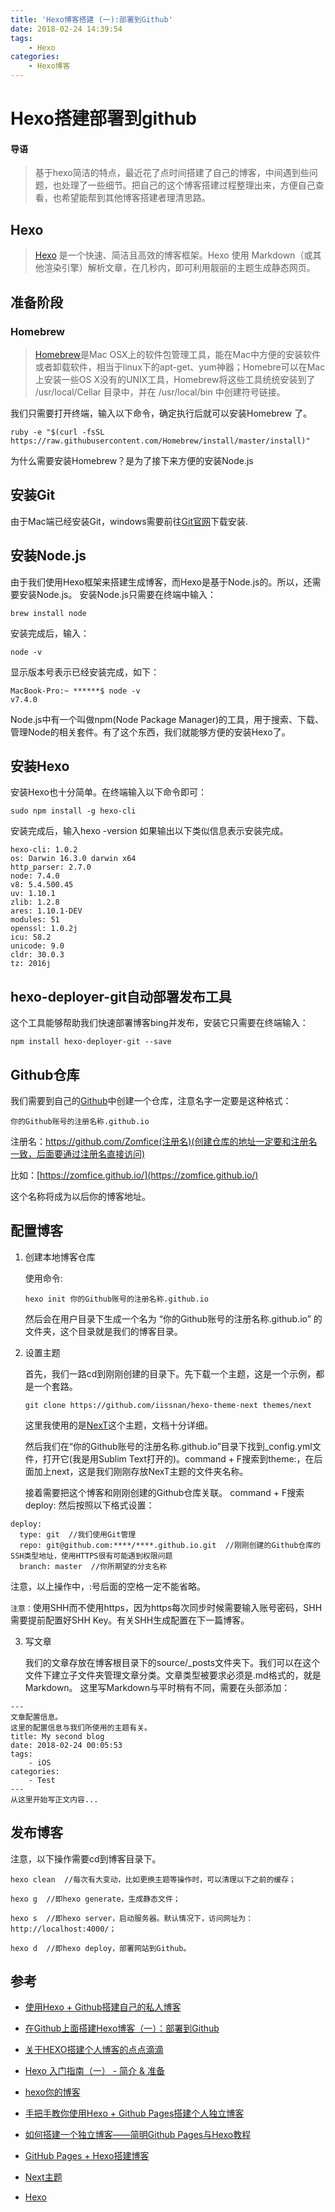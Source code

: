 ```yaml
---
title: 'Hexo博客搭建 (一):部署到Github'
date: 2018-02-24 14:39:54
tags:
	- Hexo
categories:
	- Hexo博客
---
```

# Hexo搭建部署到github

#### 导语

> 基于hexo简洁的特点，最近花了点时间搭建了自己的博客，中间遇到些问题，也处理了一些细节。把自己的这个博客搭建过程整理出来，方便自己查看，也希望能帮到其他博客搭建者理清思路。

## Hexo

> [Hexo](https://hexo.io/) 是一个快速、简洁且高效的博客框架。Hexo 使用 Markdown（或其他渲染引擎）解析文章，在几秒内，即可利用靓丽的主题生成静态网页。

## 准备阶段

### Homebrew

> [Homebrew](https://brew.sh/index_zh-cn.html)是Mac OSX上的软件包管理工具，能在Mac中方便的安装软件或者卸载软件，相当于linux下的apt-get、yum神器；Homebre可以在Mac上安装一些OS X没有的UNIX工具，Homebrew将这些工具统统安装到了 /usr/local/Cellar 目录中，并在 /usr/local/bin 中创建符号链接。

我们只需要打开终端，输入以下命令，确定执行后就可以安装Homebrew 了。

` ruby -e "$(curl -fsSL https://raw.githubusercontent.com/Homebrew/install/master/install)" `

为什么需要安装Homebrew？是为了接下来方便的安装Node.js

## 安装Git

由于Mac端已经安装Git，windows需要前往[Git官网](https://git-scm.com/)下载安装.

## 安装Node.js

由于我们使用Hexo框架来搭建生成博客，而Hexo是基于Node.js的。所以，还需要安装Node.js。
安装Node.js只需要在终端中输入：

```
brew install node
```
安装完成后，输入：

```
node -v
```
显示版本号表示已经安装完成，如下：

```
MacBook-Pro:~ ******$ node -v
v7.4.0
```
Node.js中有一个叫做npm(Node Package Manager)的工具，用于搜索、下载、管理Node的相关套件。有了这个东西，我们就能够方便的安装Hexo了。

## 安装Hexo

安装Hexo也十分简单。在终端输入以下命令即可：

```
sudo npm install -g hexo-cli
```
安装完成后，输入hexo -version 如果输出以下类似信息表示安装完成。

```
hexo-cli: 1.0.2
os: Darwin 16.3.0 darwin x64
http_parser: 2.7.0
node: 7.4.0
v8: 5.4.500.45
uv: 1.10.1
zlib: 1.2.8
ares: 1.10.1-DEV
modules: 51
openssl: 1.0.2j
icu: 58.2
unicode: 9.0
cldr: 30.0.3
tz: 2016j
```

## hexo-deployer-git自动部署发布工具

这个工具能够帮助我们快速部署博客bing并发布，安装它只需要在终端输入：

```
npm install hexo-deployer-git --save
```
## Github仓库

我们需要到自己的[Github](https://github.com/)中创建一个仓库，注意名字一定要是这种格式：

```
你的Github账号的注册名称.github.io 
```
注册名：https://github.com/Zomfice(注册名)(创建仓库的地址一定要和注册名一致，后面要通过注册名直接访问)

比如：[https://zomfice.github.io/](https://zomfice.github.io/)

这个名称将成为以后你的博客地址。

## 配置博客

1.	创建本地博客仓库
	
	使用命令:
	
	```
	hexo init 你的Github账号的注册名称.github.io 
	```
	然后会在用户目录下生成一个名为 “你的Github账号的注册名称.github.io” 的文件夹，这个目录就是我们的博客目录。
2. 设置主题
	
	首先，我们一路cd到刚刚创建的目录下。先下载一个主题，这是一个示例，都是一个套路。
	
	```
	git clone https://github.com/iissnan/hexo-theme-next themes/next
	```
	这里我使用的是[NexT](http://theme-next.iissnan.com/)这个主题，文档十分详细。
	
	然后我们在“你的Github账号的注册名称.github.io”目录下找到_config.yml文件，打开它(我是用Sublim Text打开的)。command + F搜索到theme:，在后面加上next，这是我们刚刚存放NexT主题的文件夹名称。
	
	接着需要把这个博客和刚刚创建的Github仓库关联。
command + F搜索deploy: 然后按照以下格式设置：

```
deploy: 
  type: git  //我们使用Git管理
  repo: git@github.com:****/****.github.io.git  //刚刚创建的Github仓库的SSH类型地址，使用HTTPS很有可能遇到权限问题
  branch: master  //你所期望的分支名称
```
注意，以上操作中，:号后面的空格一定不能省略。

`注意：`使用SHH而不使用https，因为https每次同步时候需要输入账号密码，SHH需要提前配置好SHH Key。有关SHH生成配置在下一篇博客。

3. 写文章
	
	我们的文章存放在博客根目录下的source/_posts文件夹下。我们可以在这个文件下建立子文件夹管理文章分类。文章类型被要求必须是.md格式的，就是Markdown。
这里写Markdown与平时稍有不同，需要在头部添加：

```
---
文章配置信息。
这里的配置信息与我们所使用的主题有关。
title: My second blog
date: 2018-02-24 00:05:53
tags:
	- iOS
categories: 
	- Test
---
从这里开始写正文内容...
```

## 发布博客

注意，以下操作需要cd到博客目录下。

```
hexo clean  //每次有大变动，比如更换主题等操作时，可以清理以下之前的缓存；  

hexo g  //即hexo generate，生成静态文件；

hexo s  //即hexo server，启动服务器。默认情况下，访问网址为： http://localhost:4000/； 

hexo d  //即hexo deploy，部署网站到Github。

```

## 参考

* [使用Hexo + Github搭建自己的私人博客](https://www.jianshu.com/p/dd9244bbc550)

* [在Github上面搭建Hexo博客（一）：部署到Github](http://mungo.space/2015/10/12/create-hexo-on-github-1/#more)

* [关于HEXO搭建个人博客的点点滴滴](https://juejin.im/post/5a6ee00ef265da3e4b770ac1)

* [Hexo 入门指南（一） - 简介 & 准备](https://wizardforcel.gitbooks.io/markdown-simple-world/hexo-tutor-2.html)

* [hexo你的博客](http://ibruce.info/2013/11/22/hexo-your-blog/)

* [手把手教你使用Hexo + Github Pages搭建个人独立博客](https://linghucong.js.org/2016/04/15/2016-04-15-hexo-github-pages-blog/)

* [如何搭建一个独立博客——简明Github Pages与Hexo教程](https://www.jianshu.com/p/05289a4bc8b2)

* [GitHub Pages + Hexo搭建博客](http://crazymilk.github.io/2015/12/28/GitHub-Pages-Hexo%E6%90%AD%E5%BB%BA%E5%8D%9A%E5%AE%A2/#more)

* [Next主题](http://theme-next.iissnan.com/getting-started.html)

* [Hexo](https://hexo.io/docs/)


